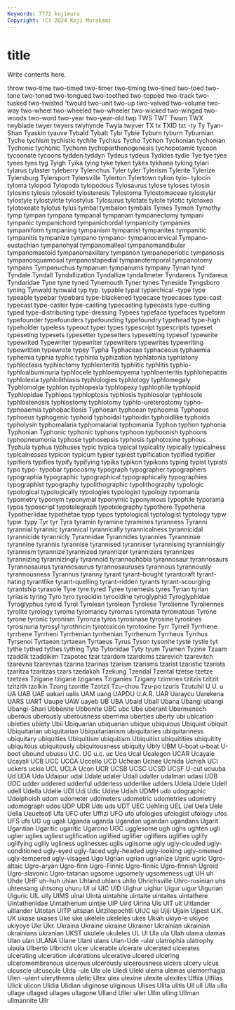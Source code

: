 ```yaml
---
Keywords: 7772 kojimura
Copyright: (C) 2024 Koji Murakami
---
```


# title

Write contents here.



throw two-time two-timed
two-timer two-timing two-tined two-toed two-tone two-toned two-tongued two-toothed two-topped two-track
two-tusked two-twisted 'twould two-unit two-up two-valved two-volume two-way two-wheel two-wheeled
two-wheeler two-wicked two-winged two-woods two-word two-year two-year-old twp TWS TWT
Twum TWX twyblade twyer twyers twyhynde Twyla twyver TX tx
TXID txt -ty Ty Tyan-Shan Tyaskin tyauve Tybald Tybalt Tybi
Tybie Tyburn tyburn Tyburnian Tyche tychism tychistic tychite Tychius Tycho
Tychon Tychonian tychonian Tychonic tychonic Tychonn tychoparthenogenesis tychopotamic tycoon tycoonate
tycoons tydden tyddyn Tydeus tydeus Tydides tydie Tye tye tyee
tyees tyes tyg Tyigh Tyika tying tyke tyken tykes tykhana
tyking tylari tylarus tylaster tyleberry Tylenchus Tyler tyler Tylerism Tylerite
Tylerize Tylersburg Tylersport Tylersville Tylerton Tylertown tylion tylo- tylocin tyloma
tylopod Tylopoda tylopodous Tylosaurus tylose tyloses tylosin tylosins tylosis tylosoid
tylosteresis Tylostoma Tylostomaceae tylostylar tylostyle tylostylote tylostylus Tylosurus tylotate tylote
tylotic tylotoxea tylotoxeate tylotus tylus tymbal tymbalon tymbals Tymes Tymon
Tymothy tymp tympan tympana tympanal tympanam tympanectomy tympani tympanic tympanichord
tympanichordal tympanicity tympanies tympaniform tympaning tympanism tympanist tympanites tympanitic tympanitis
tympanize tympano tympano- tympanocervical Tympano-eustachian tympanohyal tympanomalleal tympanomandibular tympanomastoid tympanomaxillary
tympanon tympanoperiotic tympanosis tympanosquamosal tympanostapedial tympanotemporal tympanotomy tympans Tympanuchus tympanum
tympanums tympany Tynan tynd Tyndale Tyndall Tyndallization Tyndallize tyndallmeter Tyndareos
Tyndareus Tyndaridae Tyne tyne tyned Tynemouth Tyner tynes Tyneside Tyngsboro
tyning Tynwald tynwald typ typ. typable typal typarchical -type type
typeable typebar typebars type-blackened typecase typecases type-cast typecast type-caster type-casting
typecasting typecasts type-cutting typed type-distributing type-dressing Typees typeface typefaces typeform
typefounder typefounders typefounding typefoundry typehead type-high typeholder typeless typeout typer
types typescript typescripts typeset typeseting typesets typesetter typesetters typesetting typesof
typewrite typewrited Typewriter typewriter typewriters typewrites typewriting typewritten typewrote typey
Typha Typhaceae typhaceous typhaemia typhemia typhia typhic typhinia typhization typhlatonia
typhlatony typhlectasis typhlectomy typhlenteritis typhlitic typhlitis typhlo- typhloalbuminuria typhlocele typhloempyema
typhloenteritis typhlohepatitis typhlolexia typhlolithiasis typhlologies typhlology typhlomegaly Typhlomolge typhlon typhlopexia
typhlopexy typhlophile typhlopid Typhlopidae Typhlops typhloptosis typhlosis typhlosolar typhlosole typhlostenosis
typhlostomy typhlotomy typhlo-ureterostomy typho- typhoaemia typhobacillosis Typhoean typhoean typhoemia Typhoeus
typhoeus typhogenic typhoid typhoidal typhoidin typhoidlike typhoids typholysin typhomalaria typhomalarial
typhomania Typhon typhon typhonia Typhonian Typhonic typhonic typhons typhoon typhoonish
typhoons typhopneumonia typhose typhosepsis typhosis typhotoxine typhous Typhula typhus typhuses
typic typica typical typicality typically typicalness typicalnesses typicon typicum typier
typiest typification typified typifier typifiers typifies typify typifying typika typikon
typikons typing typist typists typo typo- typobar typocosmy typograph typographer
typographers typographia typographic typographical typographically typographies typographist typography typolithographic typolithography
typologic typological typologically typologies typologist typology typomania typometry typonym typonymal
typonymic typonymous typophile typorama typos typoscript typotelegraph typotelegraphy typothere Typotheria
Typotheriidae typothetae typp typps typtological typtologist typtology typw typw. typy
Tyr tyr Tyra tyramin tyramine tyramines tyranness Tyranni tyrannial tyrannic
tyrannical tyrannically tyrannicalness tyrannicidal tyrannicide tyrannicly Tyrannidae Tyrannides tyrannies Tyranninae
tyrannine tyrannis tyrannise tyrannised tyranniser tyrannising tyrannisingly tyrannism tyrannize tyrannized
tyrannizer tyrannizers tyrannizes tyrannizing tyrannizingly tyrannoid tyrannophobia tyrannosaur tyrannosaurs Tyrannosaurus
tyrannosaurus tyrannosauruses tyrannous tyrannously tyrannousness Tyrannus tyranny tyrant tyrant-bought tyrantcraft
tyrant-hating tyrantlike tyrant-quelling tyrant-ridden tyrants tyrant-scourging tyrantship tyrasole Tyre tyre
tyred Tyree tyremesis tyres Tyrian tyrian tyriasis tyring Tyro tyro
tyrocidin tyrocidine tyroglyphid Tyroglyphidae Tyroglyphus tyroid Tyrol Tyrolean tyrolean Tyrolese
Tyrolienne Tyroliennes tyrolite tyrology tyroma tyromancy tyromas tyromata tyromatous Tyrone
tyrone tyronic tyronism Tyronza tyros tyrosinase tyrosine tyrosines tyrosinuria tyrosyl
tyrothricin tyrotoxicon tyrotoxine Tyrr Tyrrell Tyrrhene tyrrhene Tyrrheni Tyrrhenian tyrrhenian
Tyrrhenum Tyrrheus Tyrrhus Tyrsenoi Tyrtaean tyrtaean Tyrtaeus Tyrus Tyson tysonite
tyste tystie tyt tythe tythed tythes tything Tyto Tytonidae Tyty
tyum Tyumen Tyzine Tzaam tzaddik tzaddikim Tzapotec tzar tzardom tzardoms
tzarevich tzarevitch tzarevna tzarevnas tzarina tzarinas tzarism tzarisms tzarist tzaristic
tzarists tzaritza tzaritzas tzars tzedakah Tzekung Tzendal Tzental tzetse tzetze
tzetzes Tzigane tzigane tziganes Tziganies Tzigany tzimmes tzitzis tzitzit tzitzith
tzolkin Tzong tzontle Tzotzil Tzu-chou Tzu-po tzuris Tzutuhil U U.
u UA UAB UAE uakari ualis UAM uang UAPDU U.A.R.
UAR Uaraycu Uarekena UARS UART Uaupe UAW uayeb UB UBA
Ubald Uball Ubana Ubangi ubangi Ubangi-Shari Ubbenite Ubbonite UBC ubc
Ube uberant Ubermensch uberous uberously uberousness uberrima uberties uberty ubi
ubication ubieties ubiety Ubii Ubiquarian ubiquarian ubique ubiquious Ubiquist ubiquit
Ubiquitarian ubiquitarian Ubiquitarianism ubiquitaries ubiquitariness ubiquitary ubiquities Ubiquitism ubiquitism Ubiquitist
ubiquitities ubiquitity ubiquitous ubiquitously ubiquitousness ubiquity Ubly UBM U-boat u-boat
U-boot ubound ubussu U.C. UC u.c. uc Uca Ucal Ucalegon
UCAR Ucayale Ucayali UCB UCC UCCA Uccello UCD Uchean Uchee
Uchida Uchish UCI uckers uckia UCL UCLA Ucon UCR UCSB
UCSC UCSD UCSF U-cut ucuuba Ud UDA Uda Udaipur udal
Udale udaler Udall udaller udalman udasi UDB UDC udder uddered
udderful udderless udderlike udders Udela Udele Udell udell Udella Udelle
UDI Udi Udic Udine Udish UDMH udo udographic Udolphoish udom
udometer udometers udometric udometries udometry udomograph udos UDP UDR Uds
uds UDT UEC Uehling UEL Uel Uela Uele Uella Ueueteotl
Ufa UFC ufer Uffizi UFO ufo ufologies ufologist ufology ufos
UFS ufs UG ug ugali Uganda uganda Ugandan ugandan ugandans
Ugarit Ugaritian Ugaritic ugaritic Ugarono UGC ugglesome ugh ughs ughten
ugli uglier uglies ugliest uglification uglified uglifier uglifiers uglifies uglify
uglifying uglily ugliness uglinesses uglis uglisome ugly ugly-clouded ugly-conditioned ugly-eyed
ugly-faced ugly-headed ugly-looking ugly-omened ugly-tempered ugly-visaged Ugo Ugrian ugrian ugrianize
Ugric ugric Ugro-altaic Ugro-aryan Ugro-finn Ugro-Finnic Ugro-finnic Ugro-finnish Ugroid Ugro-slavonic
Ugro-tatarian ugsome ugsomely ugsomeness ugt UH uh Uhde UHF uh-huh
uhlan Uhland uhlans uhllo Uhrichsville Uhro-rusinian uhs uhtensang uhtsong uhuru
UI ui UIC UID Uighur uighur Uigur uigur Uigurian Uiguric
UIL uily UIMS uinal Uinta uintahite uintaite uintaites uintathere Uintatheriidae
Uintatherium uintjie UIP Uird Uirina Uis UIT uit Uitlander uitlander
Uitotan UITP uitspan Uitzilopochtli UIUC uji Ujiji Ujjain Ujpest U.K.
UK ukase ukases Uke uke ukelele ukeleles ukes Ukiah ukiyo-e
ukiyoe ukiyoye Ukr Ukr. Ukraina Ukraine ukraine Ukrainer Ukrainian ukrainian
ukrainians ukranian UKST ukulele ukuleles UL Ul Ula ula Ulah
ulama ulamas Ulan ulan ULANA Ulane Ulani ulans Ulan-Ude -ular
ulatrophia ulatrophy ulaula Ulberto Ulbricht ulcer ulcerable ulcerate ulcerated ulcerates
ulcerating ulceration ulcerations ulcerative ulcered ulcering ulceromembranous ulcerous ulcerously ulcerousness
ulcers ulcery ulcus ulcuscle ulcuscule Ulda -ule Ule ule Uledi
Uleki ulema ulemas ulemorrhagia Ulen -ulent ulerythema uletic Ulex ulex
ulexine ulexite ulexites Ulfila Ulfilas Ulick ulicon Ulidia Ulidian uliginose
uliginous Ulises Ulita ulitis Ull ull Ulla ulla ullage ullaged
ullages ullagone Ulland Uller uller Ullin ulling Ullman ullmannite Ullr
